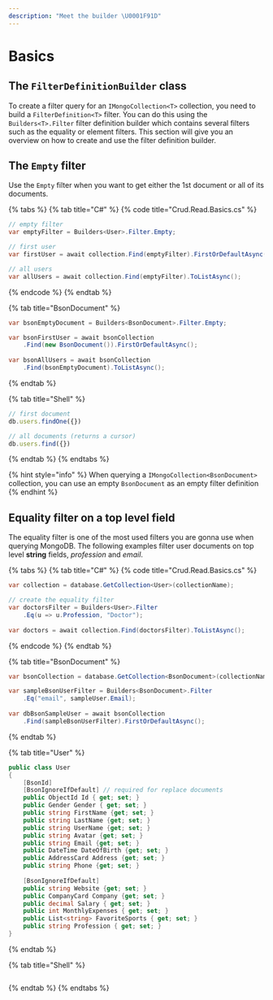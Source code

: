 ```yaml
---
description: "Meet the builder \U0001F91D"
---
```


# Basics

## The `FilterDefinitionBuilder` class

To create a filter query for an `IMongoCollection<T>` collection, you need to build a `FilterDefinition<T>` filter. You can do this using the `Builders<T>.Filter` filter definition builder which contains several filters such as the equality or element filters. This section will give you an overview on how to create and use the filter definition builder.

##  The `Empty` filter

Use the `Empty` filter when you want to get either the 1st document or all of its documents.

{% tabs %}
{% tab title="C\#" %}
{% code title="Crud.Read.Basics.cs" %}
```csharp
// empty filter
var emptyFilter = Builders<User>.Filter.Empty;

// first user
var firstUser = await collection.Find(emptyFilter).FirstOrDefaultAsync();

// all users
var allUsers = await collection.Find(emptyFilter).ToListAsync();
```
{% endcode %}
{% endtab %}

{% tab title="BsonDocument" %}
```csharp
var bsonEmptyDocument = Builders<BsonDocument>.Filter.Empty;

var bsonFirstUser = await bsonCollection
    .Find(new BsonDocument()).FirstOrDefaultAsync();
    
var bsonAllUsers = await bsonCollection
    .Find(bsonEmptyDocument).ToListAsync();
```
{% endtab %}

{% tab title="Shell" %}
```javascript
// first document
db.users.findOne({})

// all documents (returns a cursor)
db.users.find({})
```
{% endtab %}
{% endtabs %}

{% hint style="info" %}
 When querying a `IMongoCollection<BsonDocument>` collection, you can use an empty `BsonDocument` as an empty filter definition
{% endhint %}

## Equality filter on a top level field

The equality filter is one of the most used filters you are gonna use when querying MongoDB. The following examples filter user documents on top level **string** fields, _profession_ and _email_.

{% tabs %}
{% tab title="C\#" %}
{% code title="Crud.Read.Basics.cs" %}
```csharp
var collection = database.GetCollection<User>(collectionName);

// create the equality filter
var doctorsFilter = Builders<User>.Filter
    .Eq(u => u.Profession, "Doctor");
    
var doctors = await collection.Find(doctorsFilter).ToListAsync();
```
{% endcode %}
{% endtab %}

{% tab title="BsonDocument" %}
```csharp
var bsonCollection = database.GetCollection<BsonDocument>(collectionName);

var sampleBsonUserFilter = Builders<BsonDocument>.Filter
    .Eq("email", sampleUser.Email);
    
var dbBsonSampleUser = await bsonCollection
    .Find(sampleBsonUserFilter).FirstOrDefaultAsync();
```
{% endtab %}

{% tab title="User" %}
```csharp
public class User
{
    [BsonId]
    [BsonIgnoreIfDefault] // required for replace documents 
    public ObjectId Id { get; set; }
    public Gender Gender { get; set; }
    public string FirstName {get; set; }
    public string LastName {get; set; }
    public string UserName {get; set; }
    public string Avatar {get; set; }
    public string Email {get; set; }
    public DateTime DateOfBirth {get; set; }
    public AddressCard Address {get; set; }
    public string Phone {get; set; }
    
    [BsonIgnoreIfDefault]
    public string Website {get; set; }
    public CompanyCard Company {get; set; }
    public decimal Salary { get; set; }
    public int MonthlyExpenses { get; set; }
    public List<string> FavoriteSports { get; set; }
    public string Profession { get; set; }
}
```
{% endtab %}

{% tab title="Shell" %}
```javascript

```
{% endtab %}
{% endtabs %}



